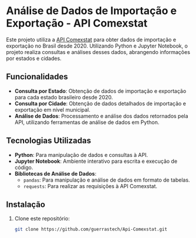 # Análise de Dados de Importação e Exportação - API Comexstat

Este projeto utiliza a [API Comexstat](https://www.gov.br/comex/pt-br/assuntos/comexstat) para obter dados de importação e exportação no Brasil desde 2020. Utilizando Python e Jupyter Notebook, o projeto realiza consultas e análises desses dados, abrangendo informações por estados e cidades.

## Funcionalidades

- **Consulta por Estado**: Obtenção de dados de importação e exportação para cada estado brasileiro desde 2020.
- **Consulta por Cidade**: Obtenção de dados detalhados de importação e exportação em nível municipal.
- **Análise de Dados**: Processamento e análise dos dados retornados pela API, utilizando ferramentas de análise de dados em Python.

## Tecnologias Utilizadas

- **Python**: Para manipulação de dados e consultas à API.
- **Jupyter Notebook**: Ambiente interativo para escrita e execução de código.
- **Bibliotecas de Análise de Dados**:
  - `pandas`: Para manipulação e análise de dados em formato de tabelas.
  - `requests`: Para realizar as requisições à API Comexstat.

## Instalação

1. Clone este repositório:
   ```bash
   git clone https://github.com/guerrastech/Api-Comexstat.git
